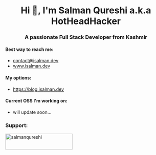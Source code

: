 <h1 align="center">Hi 👋, I'm Salman Qureshi a.k.a HotHeadHacker</h1>
<h3 align="center">A passionate Full Stack Developer from Kashmir</h3>

#### Best way to reach me:
- contact@isalman.dev
- www.isalman.dev

#### My options:
- https://blog.isalman.dev

#### Current OSS I'm working on:
- will update soon...

<h3 align="left">Support:</h3>
<p><a href="https://ko-fi.com/salmanqureshi"> <img align="left" src="https://cdn.buymeacoffee.com/buttons/v2/default-yellow.png" height="50" width="210" alt="salmanqureshi" /></a></p><br><br>

